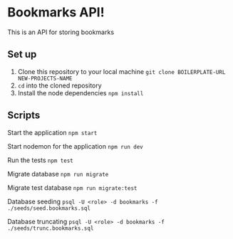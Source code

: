 # Bookmarks API!

This is an API for storing bookmarks

## Set up

1. Clone this repository to your local machine `git clone BOILERPLATE-URL NEW-PROJECTS-NAME`
2. `cd` into the cloned repository 
4. Install the node dependencies `npm install`

## Scripts

Start the application `npm start`

Start nodemon for the application `npm run dev`

Run the tests `npm test`

Migrate database `npm run migrate`

Migrate test database `npm run migrate:test`

Database seeding `psql -U <role> -d bookmarks -f ./seeds/seed.bookmarks.sql`

Database truncating `psql -U <role> -d bookmarks -f ./seeds/trunc.bookmarks.sql`